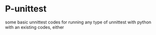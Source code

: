 # P-unittest
some basic unnittest codes for running any type of unnittest with python
with an existing codes,
either 
